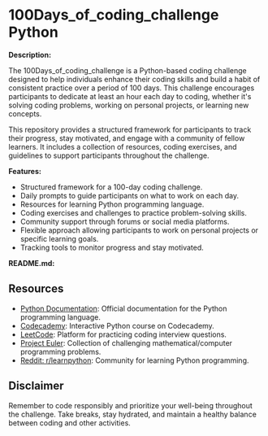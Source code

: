 # 100Days_of_coding_challenge Python

**Description:**

The 100Days_of_coding_challenge is a Python-based coding challenge designed to help individuals enhance their coding skills and build a habit of consistent practice over a period of 100 days. This challenge encourages participants to dedicate at least an hour each day to coding, whether it's solving coding problems, working on personal projects, or learning new concepts.

This repository provides a structured framework for participants to track their progress, stay motivated, and engage with a community of fellow learners. It includes a collection of resources, coding exercises, and guidelines to support participants throughout the challenge.

**Features:**
- Structured framework for a 100-day coding challenge.
- Daily prompts to guide participants on what to work on each day.
- Resources for learning Python programming language.
- Coding exercises and challenges to practice problem-solving skills.
- Community support through forums or social media platforms.
- Flexible approach allowing participants to work on personal projects or specific learning goals.
- Tracking tools to monitor progress and stay motivated.

**README.md:**

## Resources

- [Python Documentation](https://docs.python.org/3/): Official documentation for the Python programming language.
- [Codecademy](https://www.codecademy.com/learn/learn-python-3): Interactive Python course on Codecademy.
- [LeetCode](https://leetcode.com/): Platform for practicing coding interview questions.
- [Project Euler](https://projecteuler.net/): Collection of challenging mathematical/computer programming problems.
- [Reddit: r/learnpython](https://www.reddit.com/r/learnpython/): Community for learning Python programming.


## Disclaimer

Remember to code responsibly and prioritize your well-being throughout the challenge. Take breaks, stay hydrated, and maintain a healthy balance between coding and other activities.

